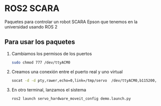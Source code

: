 # ROS2 SCARA

Paquetes para controlar un robot SCARA Epson que tenemos en la universidad usando ROS 2

## Para usar los paquetes

1. Cambiamos los permisos de los puertos

    ```bash
    sudo chmod 777 /dev/ttyACM0
    ```

2. Creamos una conexión entre el puerto real y uno virtual	

    ```bash
    socat -d -d pty,rawer,echo=0,link=/tmp/servo  /dev/ttyACM0,b115200,raw
    ```	

3. En otro terminal, lanzamos el sistema
	
    ```bash
	ros2 launch servo_hardware_moveit_config demo.launch.py
    ```	